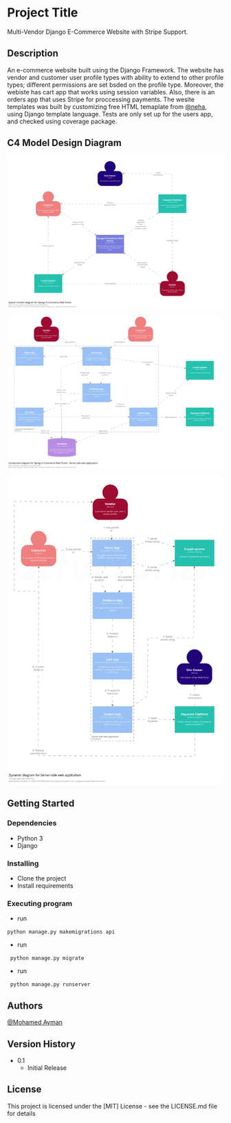 # Project Title

Multi-Vendor Django E-Commerce Website with Stripe Support.

## Description

An e-commerce website built using the Django Framework. The website has vendor and customer user profile types with ability to extend to other profile types; different permissions are set bsded on the profile type. Moreover, the webiste has cart app that works using session variables. Also, there is an orders app that uses Stripe for proccessing payments. The wesite templates was built by customizing free HTML temaplate from [@neha](neha@gmail.com), using Django template language. Tests are only set up for the users app, and checked using coverage package.

## C4 Model Design Diagram

![marketplace](https://github.com/MohAyman3600/Multi-Vendor-Django-E-Commerce/blob/master/C4_model_arch/structurizr-59568-Marketplace.png)

![project-apps](https://github.com/MohAyman3600/Multi-Vendor-Django-E-Commerce/blob/master/C4_model_arch/structurizr-59568-projectApps.png)

![mainflow](https://github.com/MohAyman3600/Multi-Vendor-Django-E-Commerce/blob/master/C4_model_arch/structurizr-59568-mainFlow.png)


## Getting Started

### Dependencies

* Python 3
* Django

### Installing

* Clone the project
* Install requirements

### Executing program

* run 
```
python manage.py makemigrations api
```
* run 
```
 python manage.py migrate
```
* run 
```
 python manage.py runserver
```

## Authors

[@Mohamed Ayman](https://www.linkedin.com/in/mohayman3600/)


## Version History

* 0.1
    * Initial Release

## License

This project is licensed under the [MIT] License - see the LICENSE.md file for details



